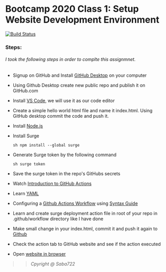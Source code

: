 # Bootcamp 2020 Class 1: Setup Website Development Environment

[![Build Status](https://travis-ci.org/joemccann/dillinger.svg?branch=master)](https://travis-ci.org/joemccann/dillinger)

### Steps:
###### I took the following steps in order to complte this assignmnet.

- Signup on GitHub and Install [GitHub Desktop]((https://desktop.github.com/)) on your computer

- Using Github Desktop create new public repo and publish it on GitHub.com

- Install [VS Code](https://code.visualstudio.com/download), we will use it as our code editor

- Create a simple hello world html file and name it index.html. Using GitHub desktop commit the code and push it.

- Install [Node.js](https://nodejs.org/en/download/)

- Install Surge

     ```sh npm install --global surge ```

- Generate Surge token by the following command

    ```sh surge token```

- Save the surge token in the repo's GitHubs secrets

- Watch [Introduction to GitHub Actions](https://www.youtube.com/watch?v=eB0nUzAI7M8)

- Learn [YAML](https://rollout.io/blog/yaml-tutorial-everything-you-need-get-started/)

- Configuring a [Github Actions Workflow](https://help.github.com/en/actions/configuring-and-managing-workflows/configuring-a-workflow) using [Syntax Guide](https://help.github.com/en/actions/reference/workflow-syntax-for-github-actions) 

- Learn and create surge deployment action file in root of your repo in .github/workflow directory like I have done

- Make small change in your index.html, commit it and push it again to [Github](https://github.com/)

- Check the action tab to GitHub website and see if the action executed

- Open [website in browser](http://panacloud_bootcamp2020_assignment_1.surge.sh/)


>> *Cpyright @ Saba722*

